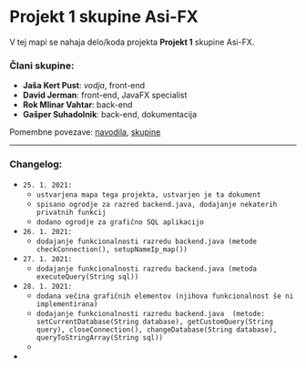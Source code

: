 # Projekt 1 skupine Asi-FX
V tej mapi se nahaja delo/koda projekta **Projekt 1** skupine Asi-FX.

### Člani skupine:
- **Jaša Kert Pust**: _vodja_, front-end
- **David Jerman**: front-end, JavaFX specialist
- **Rok Mlinar Vahtar**: back-end
- **Gašper Suhadolnik**: back-end, dokumentacija

Pomembne povezave: [navodila](https://ekm.vegova.si/ekm1/main/wiki/index.php?cidReq=201314RSO04&id_session=26&gidReq=0&gradebook=0&origin=&action=showpage&title=opredelitev_projekta&group_id=0), [skupine](https://ekm.vegova.si/ekm1/main/wiki/index.php?cidReq=201314RSO04&id_session=26&gidReq=0&gradebook=0&origin=&action=showpage&title=projekt_1&group_id=0)

---
### Changelog:

- `25. 1. 2021:`
  - `ustvarjena mapa tega projekta, ustvarjen je ta dokument`
  - `spisano ogrodje za razred backend.java, dodajanje nekaterih privatnih funkcij`
  - `dodano ogrodje za grafično SQL aplikacijo`
- `26. 1. 2021:`
  - `dodajanje funkcionalnosti razredu backend.java (metode checkConnection(), setupNameIp_map())`
- `27. 1. 2021:`
  - `dodajanje funkcionalnosti razredu backend.java (metoda executeQuery(String sql))`
- `28. 1. 2021:`
  - `dodana večina grafičnih elementov (njihova funkcionalnost še ni implementirana)`
  - `dodajanje funkcionalnosti razredu backend.java 
    (metode: setCurrentDatabase(String database), getCustomQuery(String query), closeConnection(), changeDatabase(String database), queryToStringArray(String sql))`
  - ` `
- ` `
